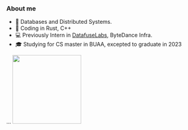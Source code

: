 <h3> About me </h3>

* 🌱 Databases and Distributed Systems.
* 💼 Coding in Rust, C++
* 💻 Previously Intern in [DatafuseLabs](https://github.com/datafuselabs), ByteDance Infra.
* 🎓 Studying for CS master in BUAA, excepted to graduate in 2023

...
  <img height="180em" src="https://github-readme-stats-ten-phi-92.vercel.app/api?username=veeupup&theme=dark&show_icons=true" />
